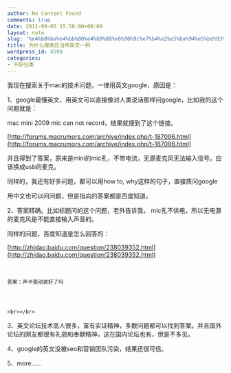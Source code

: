 ```yaml
---
author: No Content Found
comments: true
date: 2011-09-05 15:50:00+00:00
layout: note
slug: '%e4%b8%ba%e4%bb%80%e4%b9%88%e6%90%9c%e7%b4%a2%e5%ba%94%e5%bd%93%e7%94%a8%e8%8b%b1%e6%96%87%e4%b8%80%e4%be%8b'
title: 为什么搜索应当用英文一例
wordpress_id: 6598
categories:
- 不好归类
---
```





我现在搜索关于mac的技术问题，一律用英文google，原因是：




1、google最懂英文，用英文可以直接像对人类说话那样问google，比如我的这个问题就是：




mac mini 2009 mic can not record，结果就搜到了这个链接。




[http://forums.macrumors.com/archive/index.php/t-187096.html](http://forums.macrumors.com/archive/index.php/t-187096.html)




并且得到了答案，原来是mini的mic孔，不带电流，无源麦克风无法输入信号。应该换成usb的麦克。




同样的，我还有好多问题，都可以用how to, why这样的句子，直接质问google




用中文也可以问问题，但是指向的答案都是百度知道。




2、答案精确。比如标题问的这个问题，老外告诉我， mic孔不供电，所以无电源的麦克风是不能直接输入声音的。




同样的问题，百度知道是怎么回答的：




[http://zhidao.baidu.com/question/238039352.html](http://zhidao.baidu.com/question/238039352.html)




 



    
    答案：声卡驱动装好了吗



    
    <br></br>




3、英文论坛技术高人很多，富有实证精神，多数问题都可以找到答案。并且国外论坛的网友都很有礼貌和奉献精神，这在国内论坛也有，但是不多见。




4、google的英文没被seo和营销团队污染，结果还很可信。




5、more……

